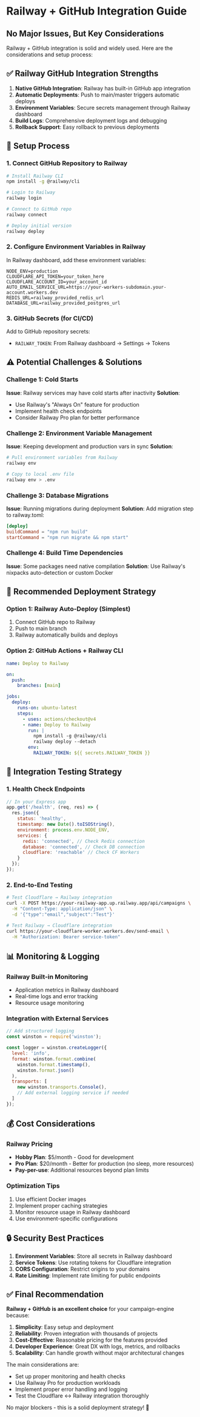 # Railway + GitHub Integration Guide

## No Major Issues, But Key Considerations

Railway + GitHub integration is solid and widely used. Here are the considerations and setup process:

## ✅ Railway GitHub Integration Strengths

1. **Native GitHub Integration**: Railway has built-in GitHub app integration
2. **Automatic Deployments**: Push to main/master triggers automatic deploys
3. **Environment Variables**: Secure secrets management through Railway dashboard
4. **Build Logs**: Comprehensive deployment logs and debugging
5. **Rollback Support**: Easy rollback to previous deployments

## 🔧 Setup Process

### 1. Connect GitHub Repository to Railway

```bash
# Install Railway CLI
npm install -g @railway/cli

# Login to Railway
railway login

# Connect to GitHub repo
railway connect

# Deploy initial version
railway deploy
```

### 2. Configure Environment Variables in Railway

In Railway dashboard, add these environment variables:
```
NODE_ENV=production
CLOUDFLARE_API_TOKEN=your_token_here
CLOUDFLARE_ACCOUNT_ID=your_account_id
AUTO_EMAIL_SERVICE_URL=https://your-workers-subdomain.your-account.workers.dev
REDIS_URL=railway_provided_redis_url
DATABASE_URL=railway_provided_postgres_url
```

### 3. GitHub Secrets (for CI/CD)

Add to GitHub repository secrets:
- `RAILWAY_TOKEN`: From Railway dashboard → Settings → Tokens

## ⚠️ Potential Challenges & Solutions

### Challenge 1: Cold Starts
**Issue**: Railway services may have cold starts after inactivity
**Solution**: 
- Use Railway's "Always On" feature for production
- Implement health check endpoints
- Consider Railway Pro plan for better performance

### Challenge 2: Environment Variable Management
**Issue**: Keeping development and production vars in sync
**Solution**:
```bash
# Pull environment variables from Railway
railway env

# Copy to local .env file
railway env > .env
```

### Challenge 3: Database Migrations
**Issue**: Running migrations during deployment
**Solution**: Add migration step to railway.toml:
```toml
[deploy]
buildCommand = "npm run build"
startCommand = "npm run migrate && npm start"
```

### Challenge 4: Build Time Dependencies
**Issue**: Some packages need native compilation
**Solution**: Use Railway's nixpacks auto-detection or custom Docker

## 🚀 Recommended Deployment Strategy

### Option 1: Railway Auto-Deploy (Simplest)
1. Connect GitHub repo to Railway
2. Push to main branch
3. Railway automatically builds and deploys

### Option 2: GitHub Actions + Railway CLI
```yaml
name: Deploy to Railway

on:
  push:
    branches: [main]

jobs:
  deploy:
    runs-on: ubuntu-latest
    steps:
      - uses: actions/checkout@v4
      - name: Deploy to Railway
        run: |
          npm install -g @railway/cli
          railway deploy --detach
        env:
          RAILWAY_TOKEN: ${{ secrets.RAILWAY_TOKEN }}
```

## 🔗 Integration Testing Strategy

### 1. Health Check Endpoints
```javascript
// In your Express app
app.get('/health', (req, res) => {
  res.json({
    status: 'healthy',
    timestamp: new Date().toISOString(),
    environment: process.env.NODE_ENV,
    services: {
      redis: 'connected', // Check Redis connection
      database: 'connected', // Check DB connection
      cloudflare: 'reachable' // Check CF Workers
    }
  });
});
```

### 2. End-to-End Testing
```bash
# Test Cloudflare → Railway integration
curl -X POST https://your-railway-app.up.railway.app/api/campaigns \
  -H "Content-Type: application/json" \
  -d '{"type":"email","subject":"Test"}'

# Test Railway → Cloudflare integration
curl https://your-cloudflare-worker.workers.dev/send-email \
  -H "Authorization: Bearer service-token"
```

## 📊 Monitoring & Logging

### Railway Built-in Monitoring
- Application metrics in Railway dashboard
- Real-time logs and error tracking
- Resource usage monitoring

### Integration with External Services
```javascript
// Add structured logging
const winston = require('winston');

const logger = winston.createLogger({
  level: 'info',
  format: winston.format.combine(
    winston.format.timestamp(),
    winston.format.json()
  ),
  transports: [
    new winston.transports.Console(),
    // Add external logging service if needed
  ]
});
```

## 💰 Cost Considerations

### Railway Pricing
- **Hobby Plan**: $5/month - Good for development
- **Pro Plan**: $20/month - Better for production (no sleep, more resources)
- **Pay-per-use**: Additional resources beyond plan limits

### Optimization Tips
1. Use efficient Docker images
2. Implement proper caching strategies
3. Monitor resource usage in Railway dashboard
4. Use environment-specific configurations

## 🔒 Security Best Practices

1. **Environment Variables**: Store all secrets in Railway dashboard
2. **Service Tokens**: Use rotating tokens for Cloudflare integration
3. **CORS Configuration**: Restrict origins to your domains
4. **Rate Limiting**: Implement rate limiting for public endpoints

## ✅ Final Recommendation

**Railway + GitHub is an excellent choice** for your campaign-engine because:

1. **Simplicity**: Easy setup and deployment
2. **Reliability**: Proven integration with thousands of projects
3. **Cost-Effective**: Reasonable pricing for the features provided
4. **Developer Experience**: Great DX with logs, metrics, and rollbacks
5. **Scalability**: Can handle growth without major architectural changes

The main considerations are:
- Set up proper monitoring and health checks
- Use Railway Pro for production workloads
- Implement proper error handling and logging
- Test the Cloudflare ↔ Railway integration thoroughly

No major blockers - this is a solid deployment strategy! 🚀
